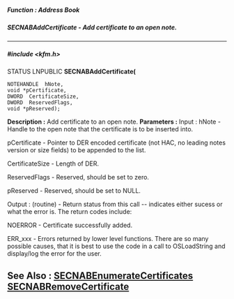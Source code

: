 ##### Function : Address Book
##### SECNABAddCertificate - Add certificate to an open note.
---
##### #include <kfm.h>
STATUS LNPUBLIC **SECNABAddCertificate(**

	NOTEHANDLE  hNote,
	void *pCertificate,
	DWORD  CertificateSize,
	DWORD  ReservedFlags,
	void *pReserved);
**Description :**
Add certificate to an open note.
**Parameters :**
Input :
hNote  -  Handle to the open note that the certificate is to be inserted into.

pCertificate  -  Pointer to DER encoded certificate (not HAC, no leading notes version or size fields) to be appended to the list.

CertificateSize  -  Length of DER.

ReservedFlags  -  Reserved, should be set to zero.

pReserved  -  Reserved, should be set to NULL.

Output :
(routine)  -  Return status from this call -- indicates either sucess or what the error is. The return codes include:

NOERROR - Certificate successfully added.

ERR_xxx - Errors returned by lower level functions.  There are so many possible causes, that it is best to use the code in a call to OSLoadString and display/log the error for the user. 


**See Also :**
[SECNABEnumerateCertificates](D:/md_files/SECNABEnumerateCertificates.md)
[SECNABRemoveCertificate](D:/md_files/SECNABRemoveCertificate.md)
---

